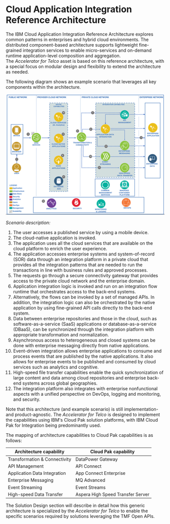 # Cloud Application Integration Reference Architecture

The IBM Cloud Application Integration Reference Architecture explores common patterns in enterprises and hybrid cloud environments. The distributed component-based architecture supports lightweight fine-grained integration services to enable micro-services and on-demand runtime application-level composition and aggregation.  
The *Accelerator for Telco* asset is based on this reference architecture, with a special focus on modular design and flexibility to extend the architecture as needed.

The following diagram shows an example scenario that leverages all key components within the architecture.

![Ref Architecture](img/hybrid-ref-arch.png)

*Scenario description:*  

1. The user accesses a published service by using a mobile device.  
2. The cloud-native application is invoked.  
3. The application uses all the cloud services that are available on the cloud platform to enrich the user experience.  
4. The application accesses enterprise systems and system-of-record (SOR) data through an integration platform in a private cloud that provides all the integration patterns that are needed to run the transactions in line with business rules and approved processes.  
5. The requests go through a secure connectivity gateway that provides access to the private cloud network and the enterprise domain.  
6. Application integration logic is invoked and run on an integration flow runtime that orchestrates access to the back-end systems.  
7. Alternatively, the flows can be invoked by a set of managed APIs. In addition, the integration logic can also be orchestrated by the native application by using fine-grained API calls directly to the back-end system.  
8. Data between enterprise repositories and those in the cloud, such as software-as-a-service (SaaS) applications or database-as-a-service (DBaaS), can be synchronized through the integration platform with appropriate transformation and normalization.  
9. Asynchronous access to heterogeneous and closed systems can be done with enterprise messaging directly from native applications.  
10. Event-driven integration allows enterprise applications to consume and process events that are published by the native applications. It also allows for enterprise events to be published and consumed by cloud services such as analytics and cognitive.  
11. High-speed file transfer capabilities enable the quick synchronization of large content and data among cloud repositories and enterprise back-end systems across global geographies.  
12. The integration platform also integrates with enterprise nonfunctional aspects with a unified perspective on DevOps, logging and monitoring, and security.

Note that this architecture (and example scenario) is still implementation- and product-agnostic.
The *Accelerator for Telco* is designed to implement the capabilities using IBM's Cloud Pak solution platforms, with IBM Cloud Pak for Integration being predominantly used.

The mapping of architecture capabilities to Cloud Pak capabilities is as follows:

 Architecture capability | Cloud Pak capability
 ----------------------- | --------------------
 Transformation & Connectivity | DataPower Gateway
 API Management | API Connect
 Application Data Integration | App Connect Enterprise
 Enterprise Messaging | MQ Advanced
 Event Streaming | Event Streams
 High-speed Data Transfer | Aspera High Speed Transfer Server  

The Solution Design section will describe in detail how this generic architecture is specialized by the *Accelerator for Telco* to enable the specific scenarios required by solutions leveraging the TMF Open APIs.
